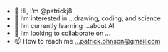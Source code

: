 - 👋 Hi, I’m @patrickj8
- 👀 I’m interested in ...drawing, coding, and science
- 🌱 I’m currently learning ...about AI
- 💞️ I’m looking to collaborate on ...
- 📫 How to reach me ...patrick.ohnson@gmail.com

<!---
patrickj8/patrickj8 is a ✨ special ✨ repository because its `README.md` (this file) appears on your GitHub profile.
You can click the Preview link to take a look at your changes.
--->
